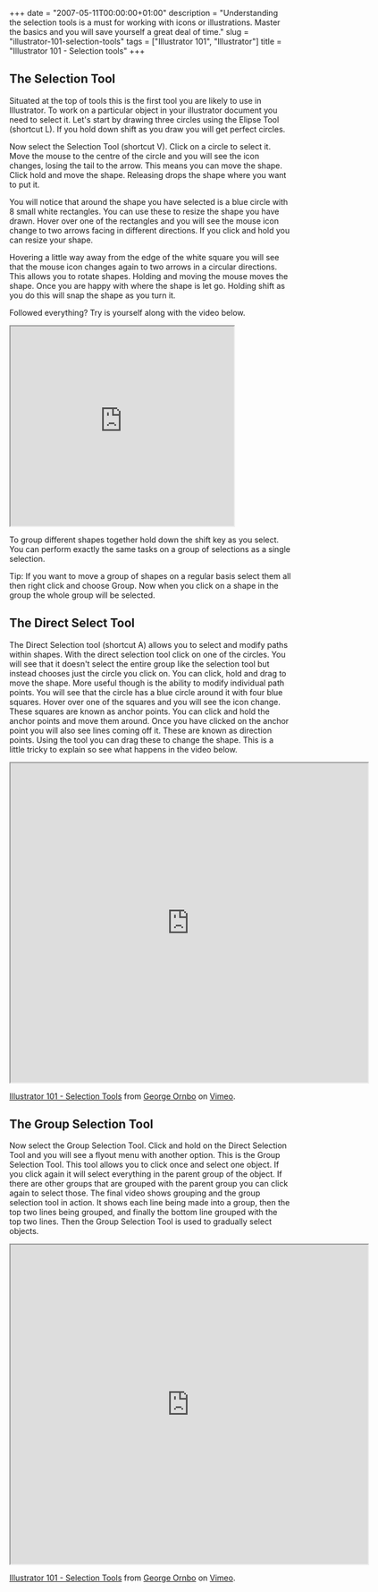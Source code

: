 +++
date = "2007-05-11T00:00:00+01:00"
description = "Understanding the selection tools is a must for working with icons or illustrations. Master the basics and you will save yourself a great deal of time."
slug = "illustrator-101-selection-tools"
tags = ["Illustrator 101", "Illustrator"]
title = "Illustrator 101 - Selection tools"
+++

## The Selection Tool

Situated at the top of tools this is the first tool you are likely to use in
Illustrator. To work on a particular object in your illustrator document you
need to select it. Let's start by drawing three circles using the Elipse Tool
(shortcut L). If you hold down shift as you draw you will get perfect circles.

Now select the Selection Tool (shortcut V). Click on a circle to select it. Move
the mouse to the centre of the circle and you will see the icon changes, losing
the tail to the arrow. This means you can move the shape. Click hold and move
the shape. Releasing drops the shape where you want to put it.

You will notice that around the shape you have selected is a blue circle with 8
small white rectangles. You can use these to resize the shape you have drawn.
Hover over one of the rectangles and you will see the mouse icon change to two
arrows facing in different directions. If you click and hold you can resize your
shape.

Hovering a little way away from the edge of the white square you will see that
the mouse icon changes again to two arrows in a circular directions. This allows
you to rotate shapes. Holding and moving the mouse moves the shape. Once you are
happy with where the shape is let go. Holding shift as you do this will snap the
shape as you turn it.

Followed everything? Try is yourself along with the video below.

<iframe src="https://player.vimeo.com/video/33020856?title=0&amp;byline=0&amp;portrait=0" width="400" height="357" allowFullScreen></iframe>

To group different shapes together hold down the shift key as you select. You
can perform exactly the same tasks on a group of selections as a single
selection.

Tip: If you want to move a group of shapes on a regular basis select them all
then right click and choose Group. Now when you click on a shape in the group
the whole group will be selected.

## The Direct Select Tool

The Direct Selection tool (shortcut A) allows you to select and modify paths
within shapes. With the direct selection tool click on one of the circles. You
will see that it doesn't select the entire group like the selection tool but
instead chooses just the circle you click on. You can click, hold and drag to
move the shape. More useful though is the ability to modify individual path
points. You will see that the circle has a blue circle around it with four blue
squares. Hover over one of the squares and you will see the icon change. These
squares are known as anchor points. You can click and hold the anchor points and
move them around. Once you have clicked on the anchor point you will also see
lines coming off it. These are known as direction points. Using the tool you can
drag these to change the shape. This is a little tricky to explain so see what
happens in the video below.

<iframe src="https://player.vimeo.com/video/32934298?title=0&amp;byline=0&amp;portrait=0" width="640" height="571" allowFullScreen></iframe>

<a href="https://vimeo.com/32934298">Illustrator 101 - Selection Tools</a> from
<a href="https://vimeo.com/shapeshed">George Ornbo</a> on
<a href="https://vimeo.com">Vimeo</a>.

## The Group Selection Tool

Now select the Group Selection Tool. Click and hold on the Direct Selection Tool
and you will see a flyout menu with another option. This is the Group Selection
Tool. This tool allows you to click once and select one object. If you click
again it will select everything in the parent group of the object. If there are
other groups that are grouped with the parent group you can click again to
select those. The final video shows grouping and the group selection tool in
action. It shows each line being made into a group, then the top two lines being
grouped, and finally the bottom line grouped with the top two lines. Then the
Group Selection Tool is used to gradually select objects.

<iframe src="https://player.vimeo.com/video/32934355?title=0&amp;byline=0&amp;portrait=0" width="640" height="571" allowFullScreen></iframe>

<a href="https://vimeo.com/32934355">Illustrator 101 - Selection Tools</a> from
<a href="https://vimeo.com/shapeshed">George Ornbo</a> on
<a href="https://vimeo.com">Vimeo</a>.
